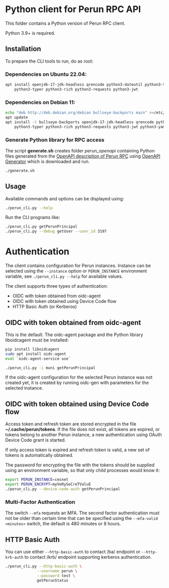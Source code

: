 # Python client for Perun RPC API
This folder contains a Python version of Perun RPC client.

Python 3.9+ is required.
## Installation

To prepare the CLI tools to run, do as root:

### Dependencies on Ubuntu 22.04:
```bash
apt install openjdk-17-jdk-headless qrencode python3-dateutil python3-typing-extensions \
    python3-typer python3-rich python3-requests python3-jwt
```

### Dependencies on Debian 11:
```bash
echo "deb http://deb.debian.org/debian bullseye-backports main" >>/etc/apt/sources.list
apt update
apt install -t bullseye-backports openjdk-17-jdk-headless qrencode python3-dateutil python3-typing-extensions \
    python3-typer python3-rich python3-requests python3-jwt python3-yaml
```

### Generate Python library for RPC access

The script **generate.sh** creates folder *perun_openapi* 
containing Python files generated from the [OpenAPI description of Perun RPC](../perun-openapi/openapi.yml)
using [OpenAPI Generator](https://openapi-generator.tech/docs/usage#generate) which is downloaded and run.
```bash
./generate.sh
```

## Usage

Available commands and options can be displayed using:
```bash
./perun_cli.py --help
```
Run the CLI programs like:
```bash
./perun_cli.py getPerunPrincipal
./perun_cli.py --debug getUser --user_id 3197
```

# Authentication

The client contains configuration for Perun instances.
Instance can be selected using the `--instance` option or `PERUN_INSTANCE` environment variable,
see `./perun_cli.py --help` for available values.

The client supports three types of authentication:
- OIDC with token obtained from oidc-agent
- OIDC with token obtained using Device Code flow
- HTTP Basic Auth (or Kerberos)

## OIDC with token obtained from oidc-agent

This is the default. The oidc-agent package and the Python library liboidcagent must be installed:
```bash
pip install liboidcagent
sudo apt install oidc-agent
eval `oidc-agent-service use`

./perun_cli.py -i muni getPerunPrincipal
```
If the oidc-agent configuration for the selected Perun instance was not created yet,
it is created by running oidc-gen with parameters for the selected instance.

## OIDC with token obtained using Device Code flow

Access token and refresh token are stored encrypted in the file **~/.cache/perun/tokens**. If the file does not exist, 
all tokens are expired, or tokens belong to another Perun instance, a new authentication using OAuth Device Code grant is started. 

If only access token is expired and refresh token is valid, a new set of tokens is automatically obtained.

The password for encrypting the file with the tokens should be supplied using an environment variable, 
so that only child processes would know it:
```bash
export PERUN_INSTANCE=cesnet
export PERUN_ENCRYPT=myVeRySeCreTValuE
./perun_cli.py --device-code-auth getPerunPrincipal
```
### Multi-Factor Authentication

The switch `--mfa` requests an MFA. The second factor authentication must not be older than certain time that
can be specified using the `--mfa-valid <minutes>` switch, the default is 480 minutes or 8 hours.

## HTTP Basic Auth

You can use either `--http-basic-auth` to contact /ba/ endpoint or 
`--http-krb-auth` to contact /krb/ endpoint supporting kerberos authentication.

```bash
./perun_cli.py --http-basic-auth \
              --username perun \
              --password test \
              getPerunStatus
```

